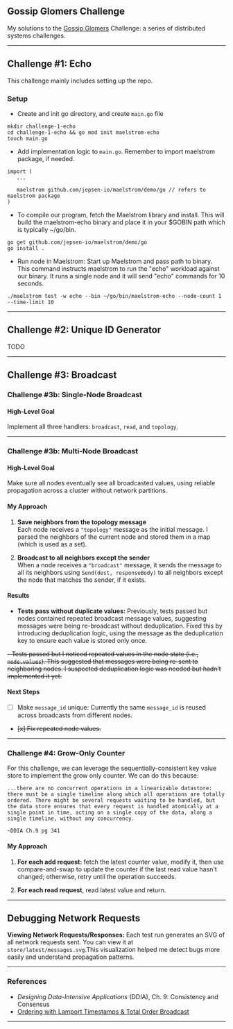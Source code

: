 ## Gossip Glomers Challenge

My solutions to the [Gossip Glomers](https://fly.io/dist-sys/) Challenge: a series of distributed systems challenges.

---

## Challenge #1: Echo

This challenge mainly includes setting up the repo.

### Setup 
- Create and init go directory, and create `main.go` file
```
mkdir challenge-1-echo
cd challenge-1-echo && go mod init maelstrom-echo
touch main.go
```

- Add implementation logic to `main.go`. Remember to import maelstrom package, if needed.
```
import (
   ...

   maelstrom github.com/jepsen-io/maelstrom/demo/go // refers to maelstrom package
)
```

- To compile our program, fetch the Maelstrom library and install. This will build the maelstrom-echo binary and place it in your $GOBIN path which is typically ~/go/bin.
```
go get github.com/jepsen-io/maelstrom/demo/go
go install .
```

- Run node in Maelstrom: Start up Maelstrom and pass path to binary. This command instructs maelstrom to run the "echo" workload against our binary. It runs a single node and it will send "echo" commands for 10 seconds.
```
./maelstrom test -w echo --bin ~/go/bin/maelstrom-echo --node-count 1 --time-limit 10

```

---

## Challenge #2: Unique ID Generator

TODO

---

## Challenge #3: Broadcast

### Challenge #3b: Single-Node Broadcast

#### High-Level Goal

Implement all three handlers: `broadcast`, `read`, and `topology`.

---

### Challenge #3b: Multi-Node Broadcast

#### High-Level Goal

Make sure all nodes eventually see all broadcasted values, using reliable propagation across a cluster without network partitions.

#### My Approach

1. **Save neighbors from the topology message**  
   Each node receives a `"topology"` message as the initial message. I parsed the neighbors of the current node and stored them in a map (which is used as a set).

2. **Broadcast to all neighbors except the sender**  
   When a node receives a `"broadcast"` message, it sends the message to all its neighbors using `Send(dest, responseBody)` to all neighbors except the node that matches the sender, if it exists.

#### Results

- **Tests pass without duplicate values:**
Previously, tests passed but nodes contained repeated broadcast message values, suggesting messages were being re-broadcast without deduplication. Fixed this by introducing deduplication logic, using the message as the deduplication key to ensure each value is stored only once.

~~- Tests passed but I noticed repeated values in the node state (i.e., `node.values`). This suggested that messages were being re-sent to neighboring nodes. I suspected deduplication logic was needed but hadn’t implemented it yet.~~

#### Next Steps
- [ ] Make `message_id` unique: Currently the same `message_id` is reused across broadcasts from different nodes.
- ~~[x] Fix repeated node values.~~

---

### Challenge #4: Grow-Only Counter

For this challenge, we can leverage the sequentially-consistent key value store to implement the grow only counter.
We can do this because:
```
...there are no concurrent operations in a linearizable datastore: there must be a single timeline along which all operations are totally ordered. There might be several requests waiting to be handled, but the data store ensures that every request is handled atomically at a single point in time, acting on a single copy of the data, along a single timeline, without any concurrency.

~DDIA Ch.9 pg 341
```

#### My Approach

1. **For each add request:** fetch the latest counter value, modify it, then use compare-and-swap to update the counter if the last read value hasn't changed; otherwise, retry until the operation succeeds.

2. **For each read request**, read latest value and return.

---

## Debugging Network Requests
**Viewing Network Requests/Responses:** 
Each test run generates an SVG of all network requests sent. You can view it at `store/latest/messages.svg`.This visualization helped me detect bugs more easily and understand propagation patterns.

---

### References

- *Designing Data-Intensive Applications* (DDIA), Ch. 9: Consistency and Consensus  
- [Ordering with Lamport Timestamps & Total Order Broadcast](https://youtu.be/yIvft09RTAg?si=1eY4InG_y6SKnDxJ)

---